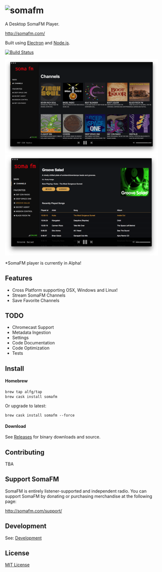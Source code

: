 # ![somafm](http://somafm.com/linktous/150x50sfm2_1.gif)
A Desktop SomaFM Player.

http://somafm.com/

Built using [Electron](http://electron.atom.io) and [Node.js](https://nodejs.org/).

[![Build Status](https://travis-ci.org/alfg/somafm.svg?branch=master)](https://travis-ci.org/alfg/somafm)

![somafm](screenshot-1.png)
![somafm](screenshot-2.png)


\*SomaFM player is currently in Alpha!

## Features
* Cross Platform supporting OSX, Windows and Linux!
* Stream SomaFM Channels
* Save Favorite Channels

## TODO
* Chromecast Support
* Metadata Ingestion
* Settings
* Code Documentation
* Code Optimization
* Tests

## Install 

#### Homebrew
```
brew tap alfg/tap
brew cask install somafm
```

Or upgrade to latest:
```
brew cask install somafm --force
```

#### Download
See [Releases](https://github.com/alfg/somafm/releases) for binary downloads and source.

## Contributing
TBA

## Support SomaFM
SomaFM is entirely listener-supported and independent radio. You can support SomaFM by 
donating or purchasing merchandise at the following page:

http://somafm.com/support/

## Development
See: [Development](DEVELOPMENT.md)

## License
[MIT License](http://alfg.mit-license.org/)
